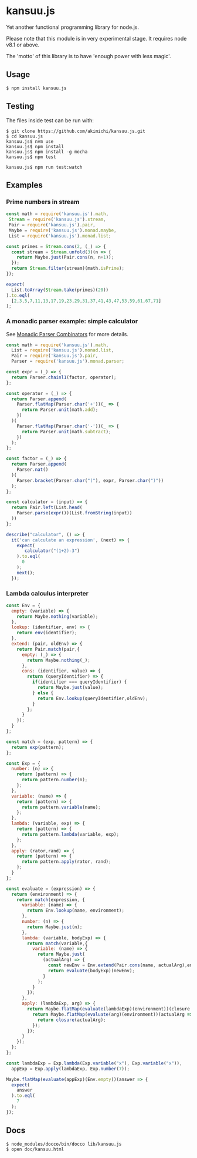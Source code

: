 # kansuu.js

Yet another functional programming library for node.js.

Please note that this module is in very experimental stage.
It requires node v8.1 or above.

The 'motto' of this library is to have 'enough power with less magic'.

## Usage

~~~
$ npm install kansuu.js
~~~

## Testing

The files inside test can be run with:

~~~
$ git clone https://github.com/akimichi/kansuu.js.git
$ cd kansuu.js
kansuu.js$ nvm use
kansuu.js$ npm install
kansuu.js$ npm install -g mocha
kansuu.js$ npm test 
~~~

~~~
kansuu.js$ npm run test:watch
~~~


## Examples


### Prime numbers in stream

~~~js
const math = require('kansuu.js').math,
 Stream = require('kansuu.js').stream,
 Pair = require('kansuu.js').pair,
 Maybe = require('kansuu.js').monad.maybe,
 List = require('kansuu.js').monad.list;

const primes = Stream.cons(2, (_) => {
  const stream = Stream.unfold(3)(n => {
    return Maybe.just(Pair.cons(n, n+1));
  });
  return Stream.filter(stream)(math.isPrime); 
});

expect(
  List.toArray(Stream.take(primes)(20))
).to.eql(
  [2,3,5,7,11,13,17,19,23,29,31,37,41,43,47,53,59,61,67,71]
);
~~~


### A monadic parser example: simple calculator 

See [Monadic Parser Combinators](https://www.google.co.jp/url?sa=t&rct=j&q=&esrc=s&source=web&cd=1&cad=rja&uact=8&ved=0ahUKEwi84u348bPVAhWIVbwKHcSzAp4QFggnMAA&url=http%3A%2F%2Fwww.itu.dk%2Fpeople%2Fcarsten%2Fcourses%2Ff02%2Fhandouts%2FMonadicParserCombinators.pdf&usg=AFQjCNFLtHTuF5zfipayUsiLoSoWZMsM_w) for more details.


~~~js
const math = require('kansuu.js').math,
  List = require('kansuu.js').monad.list,
  Pair = require('kansuu.js').pair,
  Parser = require('kansuu.js').monad.parser;

const expr = (_) => {
  return Parser.chainl1(factor, operator);
};

const operator = (_) => {
  return Parser.append(
    Parser.flatMap(Parser.char('+'))(_ => {
      return Parser.unit(math.add);
    })
  )(
    Parser.flatMap(Parser.char('-'))(_ => {
      return Parser.unit(math.subtract);
    })
  );
};

const factor = (_) => {
  return Parser.append(
    Parser.nat()
  )(
    Parser.bracket(Parser.char("("), expr, Parser.char(")"))
  );
};

const calculator = (input) => {
  return Pair.left(List.head(
    Parser.parse(expr())(List.fromString(input))
  ))
};
~~~

~~~js
describe("calculator", () => {
  it('can calculate an expression', (next) => {
    expect(
       calculator("(1+2)-3")
    ).to.eql(
      0 
    );
    next();
  });
~~~


### Lambda calculus interpreter


~~~js
const Env = {
  empty: (variable) => {
    return Maybe.nothing(variable);
  },
  lookup: (identifier, env) => {
    return env(identifier);
  },
  extend: (pair, oldEnv) => {
    return Pair.match(pair,{
      empty: (_) => {
        return Maybe.nothing(_);
      },
      cons: (identifier, value) => {
        return (queryIdentifier) => {
          if(identifier === queryIdentifier) {
            return Maybe.just(value);
          } else {
            return Env.lookup(queryIdentifier,oldEnv);
          }
        };
      }
    });
  }
};
~~~


~~~js
const match = (exp, pattern) => {
  return exp(pattern);
};

const Exp = {
  number: (n) => {
    return (pattern) => {
      return pattern.number(n);
    };
  },
  variable: (name) => {
    return (pattern) => {
      return pattern.variable(name);
    };
  },
  lambda: (variable, exp) => {
    return (pattern) => {
      return pattern.lambda(variable, exp);
    };
  },
  apply: (rator,rand) => {
    return (pattern) => {
      return pattern.apply(rator, rand);
    };
  }
};
~~~

~~~js
const evaluate = (expression) => {
  return (environment) => {
    return match(expression, {
      variable: (name) => {
        return Env.lookup(name, environment);
      },
      number: (n) => {
        return Maybe.just(n);
      },
      lambda: (variable, bodyExp) => {
        return match(variable,{ 
          variable: (name) => {
            return Maybe.just(
              (actualArg) => {
                const newEnv = Env.extend(Pair.cons(name, actualArg),environment);
                return evaluate(bodyExp)(newEnv);
              }
            );
          }
        });
      },
      apply: (lambdaExp, arg) => {
        return Maybe.flatMap(evaluate(lambdaExp)(environment))(closure => {
          return Maybe.flatMap(evaluate(arg)(environment))(actualArg => {
            return closure(actualArg);
          });
        });
      }
    });
  };
};
~~~

~~~js
const lambdaExp = Exp.lambda(Exp.variable("x"), Exp.variable("x")),
  appExp = Exp.apply(lambdaExp, Exp.number(7));  

Maybe.flatMap(evaluate(appExp)(Env.empty))(answer => {
  expect(
    answer
  ).to.eql(
    7
  );
});
~~~



## Docs

~~~
$ node_modules/docco/bin/docco lib/kansuu.js
$ open doc/kansuu.html
~~~
